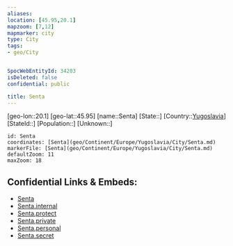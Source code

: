 ```yaml
---
aliases: 
location: [45.95,20.1]
mapzoom: [7,12] 
mapmarker: city 
type: City
tags:
- geo/City


SpocWebEntityId: 34203
isDeleted: false
confidential: public

title: Senta
---
```

[geo-lon::20.1]
[geo-lat::45.95]
[name::Senta]
[State::]
[Country::[Yugoslavia](geo/Continent/Europe/Yugoslavia.md)]
[StateId::]
[Population::]
[Unknown::]


```leaflet
id: Senta
coordinates: [Senta](geo/Continent/Europe/Yugoslavia/City/Senta.md)
markerFile: [Senta](geo/Continent/Europe/Yugoslavia/City/Senta.md)
defaultZoom: 11 
maxZoom: 18
```


## Confidential Links & Embeds: 
- [Senta](../../../../../../_public/geo/Continent/Europe/Yugoslavia/City/Senta.md) 
- [Senta.internal](../../../../../../_internal/geo/Continent/Europe/Yugoslavia/City/Senta.internal.md) 
- [Senta.protect](../../../../../../_protect/geo/Continent/Europe/Yugoslavia/City/Senta.protect.md) 
- [Senta.private](../../../../../../_private/geo/Continent/Europe/Yugoslavia/City/Senta.private.md) 
- [Senta.personal](../../../../../../_personal/geo/Continent/Europe/Yugoslavia/City/Senta.personal.md) 
- [Senta.secret](../../../../../../_secret/geo/Continent/Europe/Yugoslavia/City/Senta.secret.md) 
